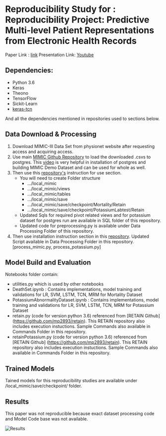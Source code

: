 # Reproducibility Study for : Reproducibility Project: Predictive Multi-level Patient Representations from Electronic Health Records 
Paper Link : [link](https://arxiv.org/pdf/1911.05698v1.pdf)
Presentation Link: [Youtube](https://youtu.be/U5M4hE0m1sM)
## Dependencies:
- Python 3.6
- Keras
- Theono
- TensorFlow
- Sickit-Learn
- [keras-tcn](https://github.com/philipperemy/keras-tcn)

And all the dependencies mentioned in repositories used to sections below.

## Data Download & Processing

1. Download MIMIC-III Data Set from physionet website after requesting access and acquiring access.
2. Use main [MIMIC Github Repository](https://github.com/MIT-LCP/mimic-code/tree/main/mimic-iii/benchmark) to load the downloaded .csvs to postgres. This [video](https://www.youtube.com/watch?v=5rg1p7sg2Qo) is very helpful in installation of postgres and building MIMIC Demo Dataset and can be used for whole as well.
3. Then use this [repository's](https://github.com/illidanlab/urgent-care-comparative) instruction for use section.
    - You will need to create Folder structure
      - .../local_mimic
      - .../local_mimic/views
      - .../local_mimic/tables
      - .../local_mimic/save
      - .../local_mimic/save/checkpoint/Mortality/Retain
      - .../local_mimic/save/checkpoint/PotassiumLabtest/Retain
    - Updated Sqls for required pivot related views and for potassium dataset for postgres run are available in SQL folder of this repository.
    - Updated code for preprocessing.py is available under Data Processing Folder of this repository.
4. Then use installation instruction section in this [repository](https://github.com/mp2893/retain). Updated Script available in Data Processing Folder in this repository. [process_mimic.py, process_potassium.py]

## Model Build and Evaluation
Notebooks folder contain:
- utilities.py which is used by other notebooks
- DeathSet.ipynb : Contains implementations, model training and validations for LR, SVM, LSTM, TCN, MRM for Mortality Dataset
- PotassiumAbnormalityDataset.ipynb : Contains implementations, model training and validations for LR, SVM, LSTM, TCN, MRM for Potassium Dataset
- retain.py (code for version python 3.6) referenced from [RETAIN Github] (https://github.com/mp2893/retain). This RETAIN repository also includes execution instuctions. Sample Commands also available in Commands Folder in this repository.
- retainPotassium.py (code for version python 3.6) referenced from [RETAIN Github] (https://github.com/mp2893/retain). This RETAIN repository also includes execution instuctions. Sample Commands also available in Commands Folder in this repository.

## Trained Models
Tained models for this reproducibility studies are available under /local_mimic/save/checkpoint/ folder.

## Results
This paper was not reproducible because exact dataset processing code and Model Code base was not available.

![Results](https://github.com/shaukat-2/CS598-Project/blob/main/local_mimic/Results.PNG?raw=true)
